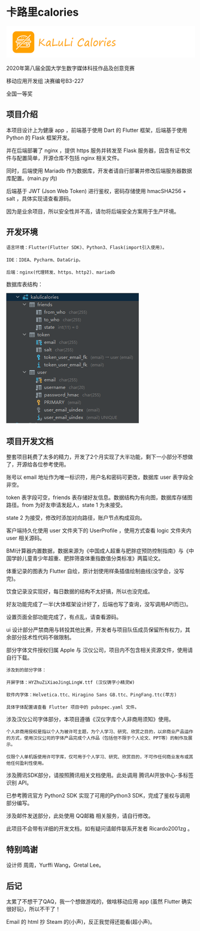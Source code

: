 # 卡路里calories

![](kalulicalories_devdocs/kalulicalories_email_header_logo.png)

2020年第八届全国大学生数字媒体科技作品及创意竞赛

移动应用开发组 决赛编号B3-227

全国一等奖

## 项目介绍

本项目设计上为健康 app ，前端基于使用 Dart 的 Flutter 框架，后端基于使用 Python 的 Flask 框架开发。

并在后端部署了 nginx ，提供 https 服务并转发至 Flask 服务器，因含有证书文件与配置简单，开源仓库不包括 nginx 相关文件。

同时，后端使用 Mariadb 作为数据库，开发者请自行部署并修改后端服务器数据库配置。(main.py 内)

后端基于 JWT (Json Web Token) 进行鉴权，密码存储使用 hmacSHA256 + salt ，具体实现请查看源码。

因为是业余项目，所以安全性并不高，请勿将后端安全方案用于生产环境。

## 开发环境

```
语言环境：Flutter(Flutter SDK)、Python3、Flask(import引入使用)。

IDE：IDEA、Pycharm、DataGrip。

后端：nginx(代理转发、https、http2)、mariadb
```

数据库表结构：

![数据库表结构](kalulicalories_devdocs/database_config.png)

## 项目开发文档

整套项目耗费了太多的精力，开发了2个月实现了大半功能，剩下一小部分不想做了，开源给各位参考使用。

账号以 email 地址作为唯一标识符，用户名和密码可更改，数据库 user 表字段全非空。

token 表字段可空，friends 表存储好友信息。数据结构为有向图，数据库存储图路径。from 为好友申请发起人，state 1 为未接受。

state 2 为接受，修改时添加对向路径，账户节点构成双向。

客户端持久化使用 user 文件夹下的 UserProfile ，使用方式查看 logic 文件夹内 user 相关源码。

BMI计算器内置数据，数据来源为《中国成人超重与肥胖症预防控制指南》与《中国学龄儿童青少年超重、肥胖筛查体重指数值分类标准》两篇论文。

体重记录的图表为 Flutter 自绘，原计划使用样条插值绘制曲线(没学会，没写完)。

饮食记录没实现好，每日数据的结构不太好搞，所以也没完成。

好友功能完成了一半(大体框架设计好了，后端也写了查询，没写调用API而已)。

设置页面全部功能完成了，有点乱，请查看源码。

ui 设计部分严禁商用与转投其他比赛，开发者与项目队伍成员保留所有权力，其余部分技术性代码不做限制。

部分字体文件授权归属 Apple 与 汉仪公司，项目内不包含相关资源文件，使用请自行下载。

```
涉及到的部分字体：

开屏字体：HYZhuZiXiaoJingLingW.ttf (汉仪铸字小精灵W)

软件内字体：Helvetica.ttc、Hiragino Sans GB.ttc、PingFang.ttc(苹方)

具体字体配置请查看 Flutter 项目中的 pubspec.yaml 文件。
```

涉及汉仪公司字体部分，本项目遵循《汉仪字库个人非商用须知》使用。

```
个人非商用授权是指以个人为被许可主题，为个人学习、研究、欣赏之目的，以非商业产品运作的方式，使用汉仪公司的字体产品完成个人作品（包括但不限于个人论文、PPT等）的制作及展示。

仅限个人单机版使用许可字库，仅可用于个人学习、研究、欣赏目的，不可作任何商业发布或其他任何盈利性使用。
```

涉及腾讯SDK部分，请按照腾讯相关文档使用。此处调用 腾讯AI开放中心-多标签识别 API。

已参考腾讯官方 Python2 SDK 实现了可用的Python3 SDK，完成了鉴权与调用部分编写。

涉及邮件发送部分，此处使用 QQ邮箱 相关服务，请自行修改。

此项目不会带有详细的开发文档，如有疑问请邮件联系开发者 Ricardo2001zg 。


## 特别鸣谢

设计师 周周，Yurffi Wang，Gretal Lee。

## 后记

太累了不想干了QAQ，我一个想做游戏的，做啥移动应用 app (虽然 Flutter 确实很好玩)，所以不干了！

Email 的 html 抄 Steam 的(小声)，反正我觉得还能看(超小声)。
